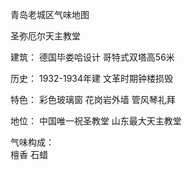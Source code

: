 青岛老城区气味地图  

圣弥厄尔天主教堂 

建筑：
德国毕娄哈设计
哥特式双塔高56米 

历史：
1932-1934年建
文革时期钟楼损毁 

特色：
彩色玻璃窗
花岗岩外墙
管风琴礼拜  

地位：
中国唯一祝圣教堂
山东最大天主教堂  

气味构成：  
檀香
石蜡